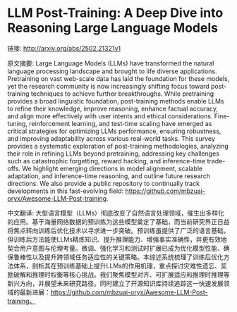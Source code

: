 # LLM Post-Training: A Deep Dive into Reasoning Large Language Models

链接: http://arxiv.org/abs/2502.21321v1

原文摘要:
Large Language Models (LLMs) have transformed the natural language processing
landscape and brought to life diverse applications. Pretraining on vast
web-scale data has laid the foundation for these models, yet the research
community is now increasingly shifting focus toward post-training techniques to
achieve further breakthroughs. While pretraining provides a broad linguistic
foundation, post-training methods enable LLMs to refine their knowledge,
improve reasoning, enhance factual accuracy, and align more effectively with
user intents and ethical considerations. Fine-tuning, reinforcement learning,
and test-time scaling have emerged as critical strategies for optimizing LLMs
performance, ensuring robustness, and improving adaptability across various
real-world tasks. This survey provides a systematic exploration of
post-training methodologies, analyzing their role in refining LLMs beyond
pretraining, addressing key challenges such as catastrophic forgetting, reward
hacking, and inference-time trade-offs. We highlight emerging directions in
model alignment, scalable adaptation, and inference-time reasoning, and outline
future research directions. We also provide a public repository to continually
track developments in this fast-evolving field:
https://github.com/mbzuai-oryx/Awesome-LLM-Post-training.

中文翻译:
大型语言模型（LLMs）彻底改变了自然语言处理领域，催生出多样化的应用。基于海量网络数据的预训练为这些模型奠定了基础，而当前研究界正日益将焦点转向训练后优化技术以寻求进一步突破。预训练虽提供了广泛的语言基础，但训练后方法能使LLMs精炼知识、提升推理能力、增强事实准确性，并更有效地契合用户意图与伦理考量。微调、强化学习和测试时扩展已成为优化模型性能、确保鲁棒性以及提升跨领域任务适应性的关键策略。本综述系统梳理了训练后优化方法体系，剖析其在预训练基础上提升LLMs的作用机理，重点探讨灾难性遗忘、奖励破解和推理时权衡等核心挑战。我们聚焦模型对齐、可扩展适应和推理时推理等新兴方向，并展望未来研究路径。同时建立了开源知识库持续追踪这一快速发展领域的最新进展：https://github.com/mbzuai-oryx/Awesome-LLM-Post-training。
